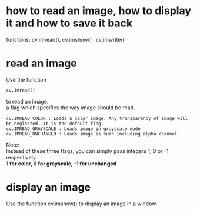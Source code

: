 # how to read an image, how to display it and how to save it back  
functions: cv.imread(), cv.imshow() , cv.imwrite()  

# read an image  
Use the function 

    cv.imread()     
to read an image.    
a flag which specifies the way image should be read.  

    cv.IMREAD_COLOR : Loads a color image. Any transparency of image will be neglected. It is the default flag.
    cv.IMREAD_GRAYSCALE : Loads image in grayscale mode
    cv.IMREAD_UNCHANGED : Loads image as such including alpha channel

Note:  
Instead of these three flags, you can simply pass integers 1, 0 or -1 respectively.  
<b> 1 for color, 0 for grayscale, -1 for unchanged  </b> 
    
# display an image  
Use the function cv.imshow() to display an image in a window.  

